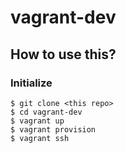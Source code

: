 # vagrant-dev

## How to use this?
### Initialize
```
$ git clone <this repo>
$ cd vagrant-dev
$ vagrant up
$ vagrant provision
$ vagrant ssh
```